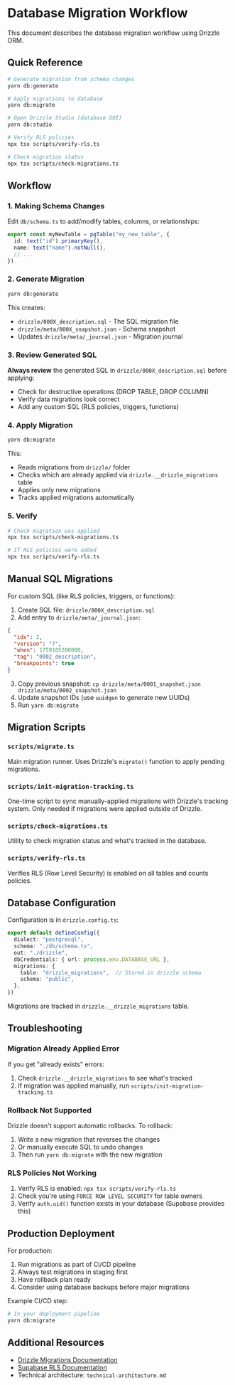 # Database Migration Workflow

This document describes the database migration workflow using Drizzle ORM.

## Quick Reference

```bash
# Generate migration from schema changes
yarn db:generate

# Apply migrations to database
yarn db:migrate

# Open Drizzle Studio (database GUI)
yarn db:studio

# Verify RLS policies
npx tsx scripts/verify-rls.ts

# Check migration status
npx tsx scripts/check-migrations.ts
```

## Workflow

### 1. Making Schema Changes

Edit `db/schema.ts` to add/modify tables, columns, or relationships:

```typescript
export const myNewTable = pgTable("my_new_table", {
  id: text("id").primaryKey(),
  name: text("name").notNull(),
  // ...
})
```

### 2. Generate Migration

```bash
yarn db:generate
```

This creates:
- `drizzle/000X_description.sql` - The SQL migration file
- `drizzle/meta/000X_snapshot.json` - Schema snapshot
- Updates `drizzle/meta/_journal.json` - Migration journal

### 3. Review Generated SQL

**Always review** the generated SQL in `drizzle/000X_description.sql` before applying:
- Check for destructive operations (DROP TABLE, DROP COLUMN)
- Verify data migrations look correct
- Add any custom SQL (RLS policies, triggers, functions)

### 4. Apply Migration

```bash
yarn db:migrate
```

This:
- Reads migrations from `drizzle/` folder
- Checks which are already applied via `drizzle.__drizzle_migrations` table
- Applies only new migrations
- Tracks applied migrations automatically

### 5. Verify

```bash
# Check migration was applied
npx tsx scripts/check-migrations.ts

# If RLS policies were added
npx tsx scripts/verify-rls.ts
```

## Manual SQL Migrations

For custom SQL (like RLS policies, triggers, or functions):

1. Create SQL file: `drizzle/000X_description.sql`
2. Add entry to `drizzle/meta/_journal.json`:

```json
{
  "idx": 2,
  "version": "7",
  "when": 1759105280000,
  "tag": "0002_description",
  "breakpoints": true
}
```

3. Copy previous snapshot: `cp drizzle/meta/0001_snapshot.json drizzle/meta/0002_snapshot.json`
4. Update snapshot IDs (use `uuidgen` to generate new UUIDs)
5. Run `yarn db:migrate`

## Migration Scripts

### `scripts/migrate.ts`
Main migration runner. Uses Drizzle's `migrate()` function to apply pending migrations.

### `scripts/init-migration-tracking.ts`
One-time script to sync manually-applied migrations with Drizzle's tracking system. Only needed if migrations were applied outside of Drizzle.

### `scripts/check-migrations.ts`
Utility to check migration status and what's tracked in the database.

### `scripts/verify-rls.ts`
Verifies RLS (Row Level Security) is enabled on all tables and counts policies.

## Database Configuration

Configuration is in `drizzle.config.ts`:

```typescript
export default defineConfig({
  dialect: "postgresql",
  schema: "./db/schema.ts",
  out: "./drizzle",
  dbCredentials: { url: process.env.DATABASE_URL },
  migrations: {
    table: "drizzle_migrations",  // Stored in drizzle schema
    schema: "public",
  },
})
```

Migrations are tracked in `drizzle.__drizzle_migrations` table.

## Troubleshooting

### Migration Already Applied Error
If you get "already exists" errors:
1. Check `drizzle.__drizzle_migrations` to see what's tracked
2. If migration was applied manually, run `scripts/init-migration-tracking.ts`

### Rollback Not Supported
Drizzle doesn't support automatic rollbacks. To rollback:
1. Write a new migration that reverses the changes
2. Or manually execute SQL to undo changes
3. Then run `yarn db:migrate` with the new migration

### RLS Policies Not Working
1. Verify RLS is enabled: `npx tsx scripts/verify-rls.ts`
2. Check you're using `FORCE ROW LEVEL SECURITY` for table owners
3. Verify `auth.uid()` function exists in your database (Supabase provides this)

## Production Deployment

For production:
1. Run migrations as part of CI/CD pipeline
2. Always test migrations in staging first
3. Have rollback plan ready
4. Consider using database backups before major migrations

Example CI/CD step:
```bash
# In your deployment pipeline
yarn db:migrate
```

## Additional Resources

- [Drizzle Migrations Documentation](https://orm.drizzle.team/docs/migrations)
- [Supabase RLS Documentation](https://supabase.com/docs/guides/auth/row-level-security)
- Technical architecture: `technical-architecture.md`
